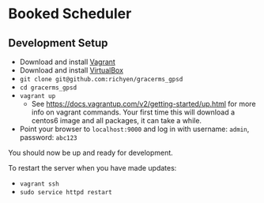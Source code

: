 # Booked Scheduler

## Development Setup

- Download and install [Vagrant](https://www.vagrantup.com/downloads.html)
- Download and install [VirtualBox](https://www.virtualbox.org/wiki/Downloads)
- `git clone git@github.com:richyen/gracerms_gpsd`
- `cd gracerms_gpsd`
- `vagrant up`
  - See https://docs.vagrantup.com/v2/getting-started/up.html for more info on
    vagrant commands. Your first time this will download a centos6 image and
    all packages, it can take a while.
- Point your browser to `localhost:9000` and log in with username: `admin`, password: `abc123`

You should now be up and ready for development.

To restart the server when you have made updates:
- `vagrant ssh`
- `sudo service httpd restart`

